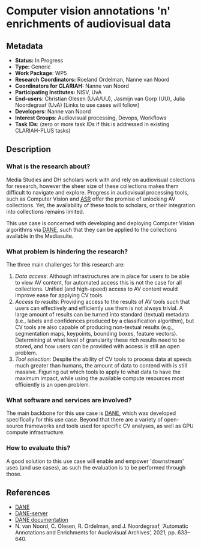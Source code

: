 # Computer vision annotations 'n' enrichments of audiovisual data

## Metadata

* **Status:**  In Progress
* **Type:** Generic
* **Work Package**: WP5
* **Research Coordinators:**  Roeland Ordelman, Nanne van Noord
* **Coordinators for CLARIAH:**  Nanne van Noord
* **Participating Institutes:** NISV, UvA
* **End-users**: Christian Olesen (UvA/UU), Jasmijn van Gorp (UU), Julia Noordegraaf (UvA) [Links to use cases will follow]
* **Developers**: Nanne van Noord
* **Interest Groups**: Audiovisual processing, Devops, Workflows
* **Task IDs**: (zero or more task IDs if this is addressed in existing CLARIAH-PLUS tasks)

## Description

### What is the research about?

Media Studies and DH scholars work with and rely on audiovisual colections for research, however the sheer size of these collections makes them difficult to navigate and explore. Progress in audiovisual processing tools, such as Computer Vision and [ASR](https://github.com/CLARIAH/usecases/blob/master/cases/mediasuite-speech-transcription.md) offer the promise of unlocking AV collections. Yet, the availability of these tools to scholars, or their integration into collections remains limited.

This use case is concerned with developing and deploying Computer Vision algorithms via [DANE](https://github.com/CLARIAH/DANE), such that they can be applied to the collections available in the Mediasuite. 

### What problem is hindering the research?

The three main challenges for this research are:

1. *Data access*: Although infrastructures are in place for users to be able to view AV content, for automated access this is not the case for all collections. Unified (and high-speed) access to AV content would improve ease for applying CV tools.
2. *Access to results*: Providing access to the results of AV tools such that users can effectively and efficiently use them is not always trivial. A large amount of results can be turned into standard (textual) metadata (i.e., labels and confidences produced by a classification algorithm), but CV tools are also capable of producing non-textual results (e.g., segmentation maps, keypoints, bounding boxes, feature vectors). Determining at what level of granularity these rich results need to be stored, and how users can be provided with access is still an open problem.
3. *Tool selection*: Despite the ability of CV tools to process data at speeds much greater than humans, the amount of data to contend with is still massive. Figuring out which tools to apply to what data to have the maximum impact, while using the available compute resources most efficiently is an open problem.

### What software and services are involved?

The main backbone for this use case is [DANE](https://github.com/CLARIAH/DANE), which was developed specifically for this use case. Beyond that there are a variety of open-source frameworks and tools used for specific CV analyses, as well as GPU compute infrastructure.

### How to evaluate this?

A good solution to this use case will enable and empower 'downstream' uses (and use cases), as such the evaluation is to be performed through those.

## References

* [DANE](https://github.com/CLARIAH/DANE)
* [DANE-server](https://github.com/CLARIAH/DANE-server)
* [DANE documentation](https://dane.readthedocs.io)
* N. van Noord, C. Olesen, R. Ordelman, and J. Noordegraaf, ‘Automatic Annotations and Enrichments for Audiovisual Archives’, 2021, pp. 633–640.
